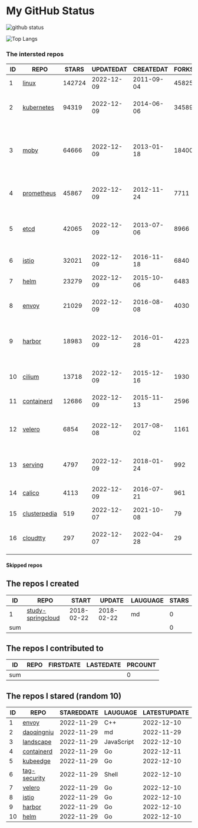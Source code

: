 # My GitHub Status

<img src="https://github-readme-stats-1.yihong0618.vercel.app/api?username=daoqingniu&show_icons=true&&&hide_title=true&count_private=true" alt="github status" />

![Top Langs](https://github-readme-stats-1.yihong0618.vercel.app/api/top-langs/?username=daoqingniu&layout=compact)

<!--START_SECTION:github_repos-->
### The intersted repos
| ID |                              REPO                               | STARS  | UPDATEDAT  | CREATEDAT  | FORKSCOUNT |                                              DESCRIPTIONS                                              |
|----|-----------------------------------------------------------------|--------|------------|------------|------------|--------------------------------------------------------------------------------------------------------|
|  1 | [linux](https://github.com/torvalds/linux)                      | 142724 | 2022-12-09 | 2011-09-04 |      45825 | Linux kernel source tree                                                                               |
|  2 | [kubernetes](https://github.com/kubernetes/kubernetes)          |  94319 | 2022-12-09 | 2014-06-06 |      34589 | Production-Grade Container Scheduling and Management                                                   |
|  3 | [moby](https://github.com/moby/moby)                            |  64666 | 2022-12-09 | 2013-01-18 |      18400 | Moby Project - a collaborative project for the container ecosystem to assemble container-based systems |
|  4 | [prometheus](https://github.com/prometheus/prometheus)          |  45867 | 2022-12-09 | 2012-11-24 |       7711 | The Prometheus monitoring system and time series database.                                             |
|  5 | [etcd](https://github.com/etcd-io/etcd)                         |  42065 | 2022-12-09 | 2013-07-06 |       8966 | Distributed reliable key-value store for the most critical data of a distributed system                |
|  6 | [istio](https://github.com/istio/istio)                         |  32021 | 2022-12-09 | 2016-11-18 |       6840 | Connect, secure, control, and observe services.                                                        |
|  7 | [helm](https://github.com/helm/helm)                            |  23279 | 2022-12-09 | 2015-10-06 |       6483 | The Kubernetes Package Manager                                                                         |
|  8 | [envoy](https://github.com/envoyproxy/envoy)                    |  21029 | 2022-12-09 | 2016-08-08 |       4030 | Cloud-native high-performance edge/middle/service proxy                                                |
|  9 | [harbor](https://github.com/goharbor/harbor)                    |  18983 | 2022-12-09 | 2016-01-28 |       4223 | An open source trusted cloud native registry project that stores, signs, and scans content.            |
| 10 | [cilium](https://github.com/cilium/cilium)                      |  13718 | 2022-12-09 | 2015-12-16 |       1930 | eBPF-based Networking, Security, and Observability                                                     |
| 11 | [containerd](https://github.com/containerd/containerd)          |  12686 | 2022-12-09 | 2015-11-13 |       2596 | An open and reliable container runtime                                                                 |
| 12 | [velero](https://github.com/vmware-tanzu/velero)                |   6854 | 2022-12-08 | 2017-08-02 |       1161 | Backup and migrate Kubernetes applications and their persistent volumes                                |
| 13 | [serving](https://github.com/knative/serving)                   |   4797 | 2022-12-09 | 2018-01-24 |        992 | Kubernetes-based, scale-to-zero, request-driven compute                                                |
| 14 | [calico](https://github.com/projectcalico/calico)               |   4113 | 2022-12-09 | 2016-07-21 |        961 | Cloud native networking and network security                                                           |
| 15 | [clusterpedia](https://github.com/clusterpedia-io/clusterpedia) |    519 | 2022-12-07 | 2021-10-08 |         79 | The Encyclopedia of Kubernetes clusters                                                                |
| 16 | [cloudtty](https://github.com/cloudtty/cloudtty)                |    297 | 2022-12-07 | 2022-04-28 |         29 | A Friendly Kubernetes CloudShell (Web Terminal) !                                                      |



#### Skipped repos
<!--END_SECTION:github_repos-->

<!--START_SECTION:my_github-->
## The repos I created
| ID  |                                 REPO                                 |   START    |   UPDATE   | LAUGUAGE | STARS |
|-----|----------------------------------------------------------------------|------------|------------|----------|-------|
|   1 | [study-springcloud](https://github.com/daoqingniu/study-springcloud) | 2018-02-22 | 2018-02-22 | md       |     0 |
| sum |                                                                      |            |            |          |     0 |

## The repos I contributed to
| ID  | REPO | FIRSTDATE | LASTEDATE | PRCOUNT |
|-----|------|-----------|-----------|---------|
| sum |      |           |           |       0 |

## The repos I stared (random 10)
| ID |                          REPO                          | STAREDDATE |  LAUGUAGE  | LATESTUPDATE |
|----|--------------------------------------------------------|------------|------------|--------------|
|  1 | [envoy](https://github.com/envoyproxy/envoy)           | 2022-11-29 | C++        | 2022-12-10   |
|  2 | [daoqingniu](https://github.com/daoqingniu/daoqingniu) | 2022-11-29 | md         | 2022-11-29   |
|  3 | [landscape](https://github.com/cncf/landscape)         | 2022-11-29 | JavaScript | 2022-12-10   |
|  4 | [containerd](https://github.com/containerd/containerd) | 2022-11-29 | Go         | 2022-12-11   |
|  5 | [kubeedge](https://github.com/kubeedge/kubeedge)       | 2022-11-29 | Go         | 2022-12-10   |
|  6 | [tag-security](https://github.com/cncf/tag-security)   | 2022-11-29 | Shell      | 2022-12-10   |
|  7 | [velero](https://github.com/vmware-tanzu/velero)       | 2022-11-29 | Go         | 2022-12-10   |
|  8 | [istio](https://github.com/istio/istio)                | 2022-11-29 | Go         | 2022-12-10   |
|  9 | [harbor](https://github.com/goharbor/harbor)           | 2022-11-29 | Go         | 2022-12-10   |
| 10 | [helm](https://github.com/helm/helm)                   | 2022-11-29 | Go         | 2022-12-10   |

<!--END_SECTION:my_github-->
